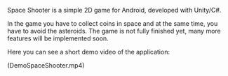 Space Shooter is a simple 2D game for Android, developed with Unity/C#. 


In the game you have to collect coins in space and at the same time, you have to avoid the asteroids. 
The game is not fully finished yet, many more features will be implemented soon. 

Here you can see a short demo video of the application: 

(DemoSpaceShooter.mp4)
